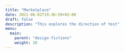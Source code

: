 ```yaml
---
title: "Marketplace"
date: 2021-06-02T19:36:59+02:00
draft: false
description: "This explores the direction of test"
menu:
  main:
    parent: "design-fictions"
    weight: 20
---
```


